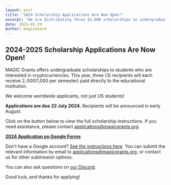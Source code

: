 ```yaml
---
layout: post
title: "2024 Scholarship Applications Are Now Open!"
excerpt: "We are distributing three $2,000 scholarships to undergraduate students who are interested in cryptocurrencies."
date: 2024-02-29
Author: magicboard
---
```


## 2024-2025 Scholarship Applications Are Now Open!

MAGIC Grants offers undergraduate scholarships to students who are interested in cryptocurrencies. This year, three (3) recipients will each receive $2,000 ($1,000 per semester) paid directly to the educational institution.

We welcome worldwide applicants, not just US students!

**Applications are due 22 July 2024.** Recipients will be announced in early August.

Click on the button below to view the full scholarship instructions. If you need assistance, please contact [applications@magicgrants.org](mailto:applications@magicgrants.org).

**[2024 Application on Google Forms](https://docs.google.com/forms/d/e/1FAIpQLSebLtxLxWATwmXR6_WqAajLw1nHmwCOmk4UGD0Nzn-8vu_YJA/viewform)**

Don't have a Google account? [See the instructions here](/scholarships/scholarship-application/2024-Scholarship-Application.pdf). You can submit the relevant information by email to [applications@magicgrants.org](mailto:applications@magicgrants.org), or contact us for other submission options.

You can also ask questions on [our Discord](https://discord.gg/YH7kFuREKY).

Good luck, and thanks for applying!
